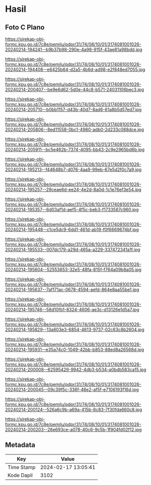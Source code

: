 # Hasil

## Foto C Plano

https://sirekap-obj-formc.kpu.go.id/7c8e/pemilu/pdpr/31/74/08/10/01/3174081001026-20240214-194241--b9b37b98-290e-4a98-915f-43ae81a98bdd.jpg

https://sirekap-obj-formc.kpu.go.id/7c8e/pemilu/pdpr/31/74/08/10/01/3174081001026-20240214-194408--e6425b64-d2a5-4b6d-ad98-e2f848ed7055.jpg

https://sirekap-obj-formc.kpu.go.id/7c8e/pemilu/pdpr/31/74/08/10/01/3174081001026-20240214-200407--be9e6d62-5d0e-44c8-b571-24031106bec3.jpg

https://sirekap-obj-formc.kpu.go.id/7c8e/pemilu/pdpr/31/74/08/10/01/3174081001026-20240214-205710--b0bb1157-d43b-40d7-8ad6-61a8b5d57ed7.jpg

https://sirekap-obj-formc.kpu.go.id/7c8e/pemilu/pdpr/31/74/08/10/01/3174081001026-20240214-205806--8ed11558-0bc1-4980-adb0-2d233c088dce.jpg

https://sirekap-obj-formc.kpu.go.id/7c8e/pemilu/pdpr/31/74/08/10/01/3174081001026-20240214-205911--bc5e462b-7374-4095-bb43-2c9e2965bd6b.jpg

https://sirekap-obj-formc.kpu.go.id/7c8e/pemilu/pdpr/31/74/08/10/01/3174081001026-20240214-195213--f44648b7-d076-4aa9-99eb-67e5d2f0c7a9.jpg

https://sirekap-obj-formc.kpu.go.id/7c8e/pemilu/pdpr/31/74/08/10/01/3174081001026-20240214-195257--29ceae6d-ee24-4e2d-8a0d-1c1e76ef3e54.jpg

https://sirekap-obj-formc.kpu.go.id/7c8e/pemilu/pdpr/31/74/08/10/01/3174081001026-20240214-195357--6d03af1d-aef5-4f5c-beb3-f1733587c960.jpg

https://sirekap-obj-formc.kpu.go.id/7c8e/pemilu/pdpr/31/74/08/10/01/3174081001026-20240214-195448--c1ce5dc9-6dd1-461d-ab19-f0f6669674bf.jpg

https://sirekap-obj-formc.kpu.go.id/7c8e/pemilu/pdpr/31/74/08/10/01/3174081001026-20240214-195533--007dc179-a29d-465a-a229-337472341a1f.jpg

https://sirekap-obj-formc.kpu.go.id/7c8e/pemilu/pdpr/31/74/08/10/01/3174081001026-20240214-195604--52553653-32e5-48fa-815f-f764a09b8a05.jpg

https://sirekap-obj-formc.kpu.go.id/7c8e/pemilu/pdpr/31/74/08/10/01/3174081001026-20240214-195637--7af171ac-0678-4594-aefd-864e8aa55be1.jpg

https://sirekap-obj-formc.kpu.go.id/7c8e/pemilu/pdpr/31/74/08/10/01/3174081001026-20240214-195746--58d10fb1-8324-4606-ae3c-d13126e1d5a7.jpg

https://sirekap-obj-formc.kpu.go.id/7c8e/pemilu/pdpr/31/74/08/10/01/3174081001026-20240214-195829--13a603e3-6854-4613-9737-02c63c8b2604.jpg

https://sirekap-obj-formc.kpu.go.id/7c8e/pemilu/pdpr/31/74/08/10/01/3174081001026-20240214-195931--e35a74c0-1049-42bb-b853-88ed8a26568d.jpg

https://sirekap-obj-formc.kpu.go.id/7c8e/pemilu/pdpr/31/74/08/10/01/3174081001026-20240214-200008--62595429-9942-4db3-b534-a0bdb583ca15.jpg

https://sirekap-obj-formc.kpu.go.id/7c8e/pemilu/pdpr/31/74/08/10/01/3174081001026-20240214-200045--09c39f5c-336f-46e2-af5f-e7106193f16d.jpg

https://sirekap-obj-formc.kpu.go.id/7c8e/pemilu/pdpr/31/74/08/10/01/3174081001026-20240214-200124--526a6c9b-a69a-415b-8c83-7f30fda660c8.jpg

https://sirekap-obj-formc.kpu.go.id/7c8e/pemilu/pdpr/31/74/08/10/01/3174081001026-20240214-200203--26e693ce-a078-40c6-9c5b-1f904fd02f12.jpg


## Metadata

| Key        | Value               |
| ---------- | ------------------- |
| Time Stamp | 2024-02-17 13:05:41 |
| Kode Dapil | 3102                |



